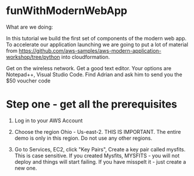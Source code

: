 # funWithModernWebApp

What are we doing: 

In this tutorial we build the first set of components of the modern web app.  To accelerate our application launching we are going to put a lot of material from https://github.com/aws-samples/aws-modern-application-workshop/tree/python into cloudformation.  

Get on the wireless network. Get a good text editor.  Your options are Notepad++, Visual Studio Code.  Find Adrian and ask him to send you the $50 voucher code

# Step one - get all the prerequisites

1. Log in to your AWS Account

2. Choose the region Ohio - Us-east-2.  THIS IS IMPORTANT. The entire demo is only in this region.  Do not use any other regions. 

3. Go to Services, EC2, click "Key Pairs", Create a key pair called mysfits.  This is case sensitive.  If you created Mysfits, MYSFITS - you will not deploy and things will start failing.  If you have misspelt it - just create a new one. 








